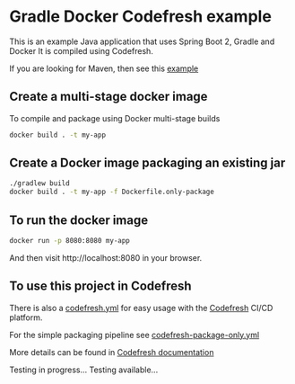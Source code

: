 # Gradle Docker Codefresh example

This is an example Java application that uses Spring Boot 2, Gradle and Docker
It is compiled using Codefresh.

If you are looking for Maven, then see this [example](https://github.com/codefresh-contrib/spring-boot-2-sample-app)

## Create a multi-stage docker image

To compile and package using Docker multi-stage builds

```bash
docker build . -t my-app
```

## Create a Docker image packaging an existing jar

```bash
./gradlew build
docker build . -t my-app -f Dockerfile.only-package
```

## To run the docker image

```bash
docker run -p 8080:8080 my-app
```

And then visit http://localhost:8080 in your browser.

## To use this project in Codefresh

There is also a [codefresh.yml](codefresh.yml) for easy usage with the [Codefresh](codefresh.io) CI/CD platform.

For the simple packaging pipeline see [codefresh-package-only.yml](codefresh-package-only.yml)

More details can be found in [Codefresh documentation](https://codefresh.io/docs/docs/learn-by-example/java/gradle/)

Testing in progress...
Testing available...
